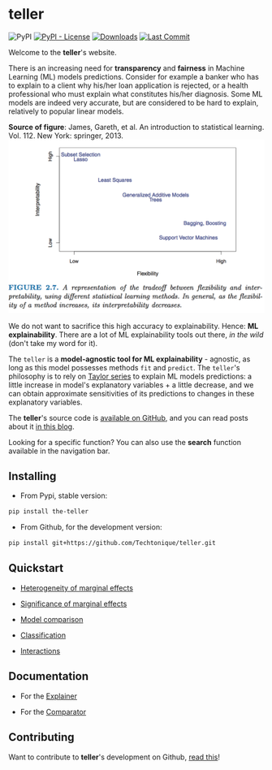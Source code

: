 # teller

![PyPI](https://img.shields.io/pypi/v/the-teller) [![PyPI - License](https://img.shields.io/pypi/l/the-teller)](https://github.com/thierrymoudiki/teller/blob/master/LICENSE) [![Downloads](https://pepy.tech/badge/the-teller)](https://pepy.tech/project/the-teller) [![Last Commit](https://img.shields.io/github/last-commit/Techtonique/teller)](https://github.com/Techtonique/teller)


Welcome to the __teller__'s website.

There is an increasing need for __transparency__ and __fairness__ in Machine Learning (ML) models  predictions. Consider for example a banker who has to explain to a client why his/her loan application is rejected, or a health professional who must explain what constitutes his/her diagnosis. Some ML models are indeed very accurate, but are considered to be hard to explain, relatively to popular linear models. 


__Source of figure__: James, Gareth, et al. An introduction to statistical learning. Vol. 112. New York: springer, 2013.
![Source: James, Gareth, et al. An introduction to statistical learning. Vol. 112. New York: springer, 2013.](image1.png)

We do not want to sacrifice this high accuracy to explainability.  Hence: __ML explainability__. There are a lot of ML explainability tools out there, _in the wild_ (don't take my word for it).

The `teller` is a __model-agnostic tool for ML explainability__ - agnostic, as long as  this model possesses methods `fit` and `predict`. The `teller`'s philosophy is to rely on [Taylor series](https://en.wikipedia.org/wiki/Taylor_series) to explain ML models predictions: a little increase in model's explanatory variables + a little decrease, and we can obtain approximate sensitivities of its predictions to changes in these explanatory variables. 


The __teller__'s source code is [available on GitHub](https://github.com/Techtonique/teller), and you can read posts about it [in this blog](https://thierrymoudiki.github.io/blog/#ExplainableML).

Looking for a specific function? You can also use the __search__ function available in the navigation bar.

## Installing

- From Pypi, stable version:

```bash
pip install the-teller
```

- From Github, for the development version: 

```bash
pip install git+https://github.com/Techtonique/teller.git
```

## Quickstart 

- [Heterogeneity of marginal effects](https://github.com/Techtonique/teller/tree/master/teller/demo/thierrymoudiki_011119_boston_housing.ipynb)

- [Significance of marginal effects](https://github.com/Techtonique/teller/tree/master/teller/demo/thierrymoudiki_081119_boston_housing.ipynb)

- [Model comparison](https://github.com/Techtonique/teller/tree/master/teller/demo/thierrymoudiki_151119_boston_housing.ipynb)

- [Classification](https://github.com/Techtonique/teller/tree/master/teller/demo/thierrymoudiki_041219_breast_cancer_classif.ipynb)

- [Interactions](https://github.com/Techtonique/teller/tree/master/teller/demo/thierrymoudiki_041219_boston_housing_interactions.ipynb)

## Documentation

- For the [Explainer](documentation/explainer.md)

- For the [Comparator](documentation/comparator.md)


## Contributing

Want to contribute to __teller__'s development on Github, [read this](CONTRIBUTING.md)!